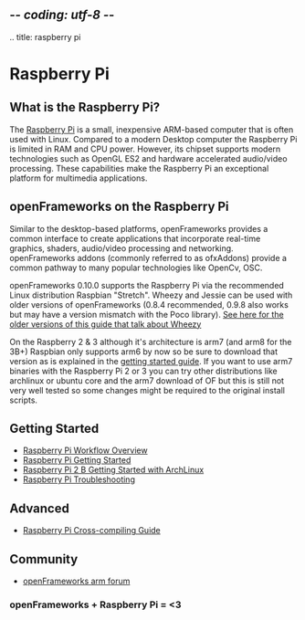 ## -*- coding: utf-8 -*-
.. title: raspberry pi

Raspberry Pi
============

## What is the Raspberry Pi?

The [Raspberry Pi](http://www.raspberrypi.org/) is a small, inexpensive ARM-based computer that is often used with Linux. Compared to a modern Desktop computer the Raspberry Pi is limited in RAM and CPU power. However, its chipset supports modern technologies such as OpenGL ES2 and hardware accelerated audio/video processing. These capabilities make the Raspberry Pi an exceptional platform for multimedia applications.


## openFrameworks on the Raspberry Pi
Similar to the desktop-based platforms, openFrameworks provides a common interface to create applications that incorporate real-time graphics, shaders, audio/video processing and networking. openFrameworks addons (commonly referred to as ofxAddons) provide a common pathway to many popular technologies like OpenCv, OSC.

openFrameworks 0.10.0 supports the Raspberry Pi via the recommended Linux distribution Raspbian "Stretch". Wheezy and Jessie can be used with older versions of openFrameworks (0.8.4 recommended, 0.9.8 also works but may have a version mismatch with the Poco library). [See here for the older versions of this guide that talk about Wheezy](raspberry-pi-wheezy-index/)

On the Raspberry 2 & 3 although it's architecture is arm7 (and arm8 for the 3B+) Raspbian only supports arm6 by now so be sure to download that version as is explained in the [getting started guide](raspberry-pi-getting-started/). If you want to use arm7 binaries with the Raspberry Pi 2 or 3 you can try other distributions like archlinux or ubuntu core and the arm7 download of OF but this is still not very well tested so some changes might be required to the original install scripts.

## Getting Started

* [Raspberry Pi Workflow Overview](raspberry-pi-workflow-overview/)
* [Raspberry Pi Getting Started](raspberry-pi-getting-started/)
* [Raspberry Pi 2 B Getting Started with ArchLinux](raspberry-pi-getting-started-archlinux/)
* [Raspberry Pi Troubleshooting](raspberry-pi-troubleshooting/)

## Advanced

* [Raspberry Pi Cross-compiling Guide](raspberry-pi-cross-compiling-guide/)

## Community
* [openFrameworks arm forum](http://forum.openframeworks.cc/c/arm)


### openFrameworks + Raspberry Pi = <3
